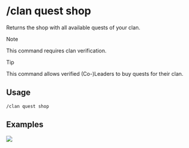 # /clan quest shop

Returns the shop with all available quests of your clan.

> [!NOTE]
> This command requires clan verification.

> [!TIP]
> This command allows verified (Co-)Leaders to buy quests for their clan.

## Usage

```
/clan quest shop
```

## Examples

<img src="https://github.com/user-attachments/assets/40341d9d-d58f-45e7-9c9a-209060242364" class="rounded-corners">
